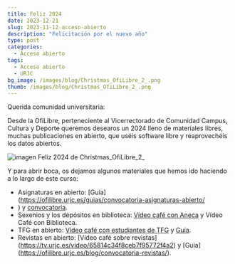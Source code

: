 ```yaml
---
title: Feliz 2024
date: 2023-12-21
slug: 2023-11-12-acceso-abierto
description: "Felicitación por el nuevo año"
type: post
categories:
  - Acceso abierto
tags:
  - Acceso abierto
  - URJC
bg_image: /images/blog/Christmas_OfiLibre_2_.png
thumb: /images/blog/Christmas_OfiLibre_2_.png
---
```



Querida comunidad universitaria:

Desde la OfiLibre, perteneciente al Vicerrectorado de Comunidad Campus, Cultura y Deporte queremos desearos un 2024 lleno de materiales libres, muchas publicaciones en abierto, que uséis software libre y reaprovechéis los datos abiertos.

![imagen Feliz 2024 de Christmas_OfiLibre_2_](/images/blog/Christmas_OfiLibre_2_.png "Webquest en el aula")

Y para abrir boca, os dejamos algunos materiales que hemos ido haciendo a lo largo de este curso:

- Asignaturas en abierto: [Guía](https://ofilibre.urjc.es/guias/convocatoria-asignaturas-abierto/
- ) y [convocatoria](https://ofilibre.urjc.es/documentos/convocatoria-asignaturas-abierto-2023-2024.pdf).
- Sexenios y los depósitos en biblioteca: [Vídeo café con Aneca](https://tv.urjc.es/video/655f23abf8ceb77a9924a4d2) y Vídeo Café con Biblioteca.
- TFG en abierto: [Vídeo café con estudiantes de TFG](https://tv.urjc.es/video/65816fa1f8ceb7097e39045dhttps://tv.urjc.es/video/65816fa1f8ceb7097e39045d) y [Guía](https://ofilibre.urjc.es/guias/tfg-abierto/).
- Revistas en abierto: [Vídeo café sobre revistas] (https://tv.urjc.es/video/65814c34f8ceb7f95772f4a2) y [Guía] (https://ofilibre.urjc.es/blog/convocatoria-revistas/).






